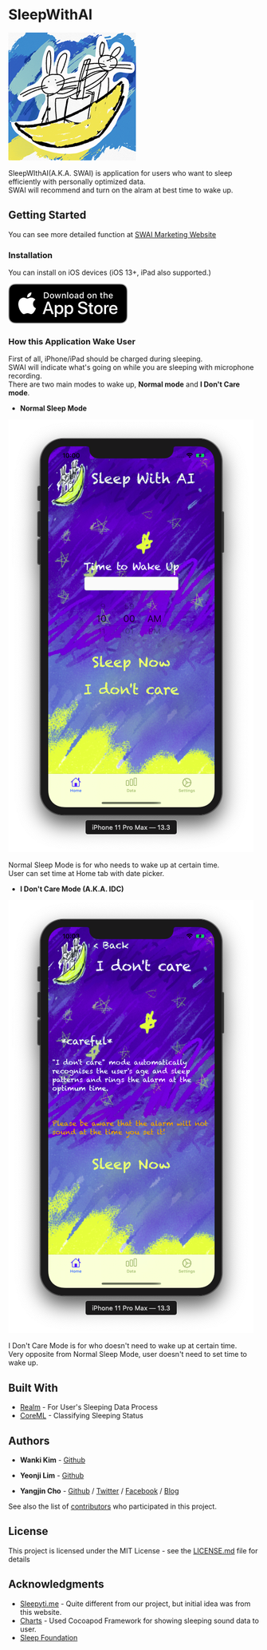 # SleepWithAI
![Icon](./AppStore_res/AppIcon/appIconSet/Icon-256.png)  

SleepWIthAI(A.K.A. SWAI) is application for users who want to sleep efficiently with personally optimized data.  
SWAI will recommend and turn on the alram at best time to wake up.

## Getting Started

You can see more detailed function at [SWAI Marketing Website](https://projectintheclass.github.io/SleepWithAI/)

### Installation

You can install on iOS devices (iOS 13+, iPad also supported.)  

[![download][1]]([2])

[1]:Appstore_res/readme/Download_on_the_App_Store_Badge_US-UK_RGB_blk_092917.svg
[2]:https://apps.apple.com/app/id1498395373

### How this Application Wake User

First of all, iPhone/iPad should be charged during sleeping.  
SWAI will indicate what's going on while you are sleeping with microphone recording.  
There are two main modes to wake up, **Normal mode** and **I Don't Care mode**.

* **Normal Sleep Mode**

![NormalMode](./AppStore_res/readme/Normal.png)  

Normal Sleep Mode is for who needs to wake up at certain time.  
User can set time at Home tab with date picker.  

* **I Don't Care Mode (A.K.A. IDC)**

![IDCMode](./AppStore_res/readme/IDC.png)  

I Don't Care Mode is for who doesn't need to wake up at certain time.  
Very opposite from Normal Sleep Mode, user doesn't need to set time to wake up.  

## Built With

* [Realm](http://www.realm.io/) - For User's Sleeping Data Process
* [CoreML](https://developer.apple.com/documentation/coreml) - Classifying Sleeping Status

## Authors

* **Wanki Kim** - [Github](https://github.com/KimWanki)

* **Yeonji Lim** - [Github](https://github.com/Ymin-dgnn)

* **Yangjin Cho** - [Github](https://github.com/sheepjin99) / [Twitter](https://twitter.com/RieL_Dev) / [Facebook](https://www.facebook.com/profile.php?id=100014648160911) / [Blog](https://sheepjin99.tistory.com)



See also the list of [contributors](https://github.com/ProjectInTheClass/SleepWithAI/pulse) who participated in this project.

## License

This project is licensed under the MIT License - see the [LICENSE.md](LICENSE.md) file for details

## Acknowledgments

* [Sleepyti.me](https://www.sleepyti.me/) - Quite different from our project, but initial idea was from this website.
* [Charts](https://github.com/danielgindi/Charts) - Used Cocoapod Framework for showing sleeping sound data to user.
* [Sleep Foundation](https://www.sleepfoundation.org/press-release/national-sleep-foundation-recommends-new-sleep-times)
